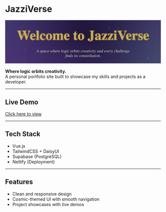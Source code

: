 # JazziVerse  

![JazziVerse Banner](images/banner.png)  
<!-- Replace with a screenshot or banner image of your site -->

**Where logic orbits creativity.**  
A personal portfolio site built to showcase my skills and projects as a developer.  

---

## Live Demo  
[Click here to view](https:jazziverse.com)  
<!-- Replace with your actual Netlify URL -->

---

## Tech Stack  
- Vue.js  
- TailwindCSS + DaisyUI  
- Supabase (PostgreSQL)  
- Netlify (Deployment)  

---

## Features  
- Clean and responsive design  
- Cosmic-themed UI with smooth navigation  
- Project showcases with live demos  
